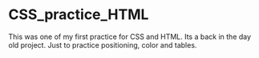 # CSS_practice_HTML
This was one of my first practice for CSS and HTML. Its a back in the day old project. Just to practice positioning, color and tables. 
